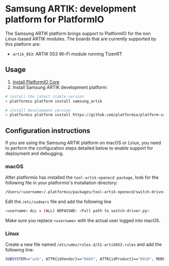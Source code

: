 # Samsung ARTIK: development platform for PlatformIO

The Samsung ARTIK platform brings support to PlatformIO for the non Linux-based
ARTIK modules. The boards that are currently supported by this platform are:
 * `artik_053`: ARTIK 053 Wi-Fi module running TizenRT

## Usage

1. [Install PlatformIO Core](http://docs.platformio.org/page/core.html)
2. Install Samsung ARTIK development platform:
```bash
# install the latest stable version
> platformio platform install samsung_artik

# install development version
> platformio platform install https://github.com/platformio/platform-samsung_artik.git
```

## Configuration instructions

If you are using the Samsung ARTIK platform on macOS or Linux, you need to
perform the configuration steps detailed below to enable support for deployment
and debugging.

### macOS

After platformio has installed the `tool-artik-openocd package`, look for the
following file in your platformio's installation directory:
```bash
/Users/<username>/.platformio/packages/tool-artik-openocd/switch-driver.py
```
Edit the `/etc/sudoers` file and add the following line
```bash
<username> ALL = (ALL) NOPASSWD: <Full path to switch-driver.py>
```
Make sure you replace `<username>` with the actual user logged into macOS.

### Linux

Create a new file named `/etc/udev/rules.d/51-artik053.rules` and add the
following line:
```bash
SUBSYSTEM=="usb", ATTR{idVendor}=="0403", ATTR{idProduct}=="6010", MODE="0660", GROUP="plugdev", SYMLINK+="artik053-%n"
```
